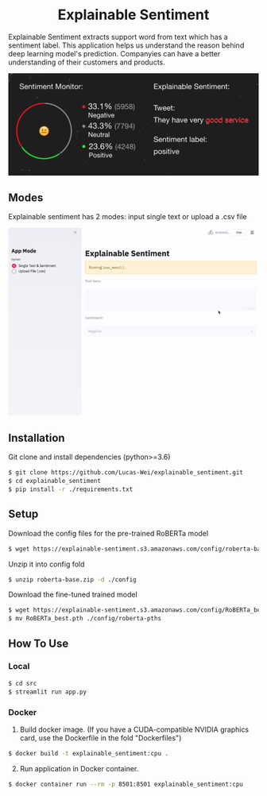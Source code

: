 <h1 align="center">
  <br>
  Explainable Sentiment
  <br>
</h1>

Explainable Sentiment extracts support word from text which has a sentiment label. This application helps us understand the reason behind deep learning model's prediction. Companyies can have a better understanding of their customers and products.

<img src="https://github.com/Lucas-Wei/explainable_sentiment/blob/master/material/explainable_sentiment.png">

## Modes
Explainable sentiment has 2 modes: input single text or upload a .csv file

<img src="https://github.com/Lucas-Wei/explainable_sentiment/blob/master/material/explainable_sentiment.gif">

## Installation
Git clone and install dependencies (python>=3.6)
```bash
$ git clone https://github.com/Lucas-Wei/explainable_sentiment.git
$ cd explainable_sentiment
$ pip install -r ./requirements.txt
```

## Setup
Download the config files for the pre-trained RoBERTa model
```bash
$ wget https://explainable-sentiment.s3.amazonaws.com/config/roberta-base.zip
```
Unzip it into config fold
```bash
$ unzip roberta-base.zip -d ./config
```
Download the fine-tuned trained model
```bash
$ wget https://explainable-sentiment.s3.amazonaws.com/config/RoBERTa_best.pth
$ mv RoBERTa_best.pth ./config/roberta-pths
```

## How To Use
### Local
```bash
$ cd src
$ streamlit run app.py
```
### Docker
1. Build docker image. (If you have a CUDA-compatible NVIDIA graphics card, use the Dockerfile in the fold "Dockerfiles")
```bash
$ docker build -t explainable_sentiment:cpu .
```
2. Run application in Docker container.
```bash
$ docker container run --rm -p 8501:8501 explainable_sentiment:cpu
```
